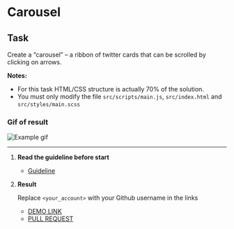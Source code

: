 # Carousel

## Task

Create a “carousel” – a ribbon of twitter cards that can be scrolled by clicking on arrows.

**Notes:**

- For this task HTML/CSS structure is actually 70% of the solution.
- You must only modify the file `src/scripts/main.js`, `src/index.html` and `src/styles/main.scss`

### Gif of result
![Example gif](./example/example.gif)

---
1. **Read the guideline before start**

    - [Guideline](https://github.com/mate-academy/js_task-DOM-guideline)

2. **Result**

   Replace `<your_account>` with your Github username in the links

    - [DEMO LINK](https://andreas-just.github.io/js_task-carousel-DOM/)
    - [PULL REQUEST](https://github.com/mate-academy/js_task-carousel-DOM/pull/68)
